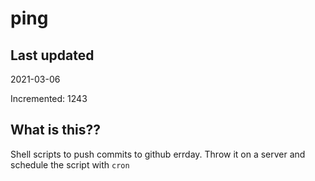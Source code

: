 # ping

## Last updated
2021-03-06

Incremented: 1243

## What is this??
Shell scripts to push commits to github errday. Throw it on a server and schedule the script with `cron`
